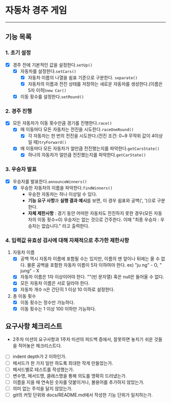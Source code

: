 # 자동차 경주 게임

---
## 기능 목록
### 1. 초기 설정
- [x] 경주 전에 기본적인 값을 설정한다.```setUp()```
  - [x] 자동차를 설정한다.```setCars()```
    - [x] 자동차 이름의 나열을 쉼표 기준으로 구분한다. ```separate()```
    - [x] 자동차의 이름과 전진 상태를 저장하는 새로운 자동차를 생성한다.(이름은 5자 이하)```new Car()```
  - [x] 이동 횟수를 설정한다.```setRound()```

### 2. 경주 진행
- [x] 모든 자동차가 이동 횟수만큼 경기를 진행한다.```race()```
  - [x] 매 이동마다 모든 자동차는 전진을 시도한다.```raceOneRound()```
    - [x] 각 자동차는 한 번의 전진을 시도한다.(전진 조건: 0~9 무작위 값이 4이상일 때)```tryForward()```
  - [x] 매 이동마다 모든 자동차가 얼만큼 전진했는지를 파악한다.```getCarsState()```
    - [x] 하나의 자동차가 얼만큼 전진했는지를 파악한다.```getCarState()```

### 3. 우승자 발표
- [x] 우승자를 발표한다.```announceWinners()```
  - [x] 우승한 자동차의 이름을 파악한다.```findWinners()```
    - 우승한 자동차는 하나 이상일 수 있다.
    - **기능 요구 사항**과 **실행 결과 예시**를 보면, 이 경우 쉼표와 공백(', ')으로 구분한다.
    - **자체 제한사항** : 경기 동안 어떠한 자동차도 전진하지 못한 경우(모든 자동차의 이동 횟수=0) 우승자는 없는 것으로 간주한다.
      이때 "최종 우승자 : 우승자는 없습니다." 라고 출력한다.

### 4. 입력값 유효성 검사에 대해 자체적으로 추가한 제한사항
1. 자동차 이름
   - [x] 공백 역시 자동차 이름에 포함될 수는 있지만, 이름의 맨 앞이나 뒤에는 올 수 없다. 
         물론 공백을 포함한 자동차 이름이 5자 이하여야 한다.
         ex) "ju ng" - O, " jung" - X
   - [x] 자동차 이름은 1자 이상이어야 한다. ""(빈 문자열) 혹은 null은 들어올 수 없다.
   - [x] 모든 자동차 이름은 서로 달라야 한다.
   - [x] 자동차 개수 n은 간단히 1 이상 10 이하로 설정한다.

2. 총 이동 횟수
   - [x] 이동 횟수는 정수만 가능하다.
   - [x] 이동 횟수는 1 이상 100 이하만 가능하다.

## 요구사항 체크리스트
- 2주차 미션의 요구사항과 1주차 미션의 피드백 증에서, 잘못하면 놓치기 쉬운 것들을 적어놓은 체크리스트다.
- [ ] indent depth가 2 이하인가.
- [ ] 메서드가 한 가지 일만 하도록 최대한 작게 만들었는가.
- [ ] 메서드별로 테스트를 작성했는가.
- [ ] 변수명, 메서드명, 클래스명을 통해 의도를 명확히 드러냈는가.
- [ ] 이름을 지을 때 연속된 숫자를 덧붙이거나, 불용어를 추가하지 않았는가.
- [ ] 의미 없는 주석을 달지 않았는가.
- [ ] git의 커밋 단위와 docs/README.md에서 작성한 기능 단위가 일치하는가.